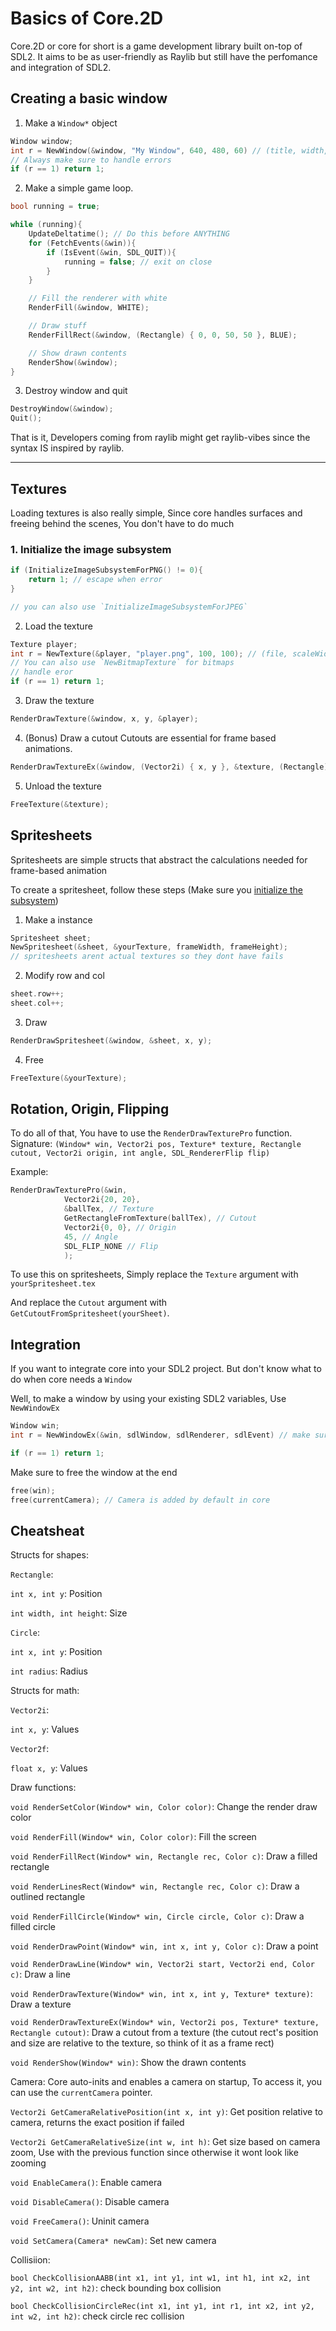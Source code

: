 # Basics of Core.2D

Core.2D or core for short is a game development library built on-top of SDL2.
It aims to be as user-friendly as Raylib but still have the perfomance and integration of SDL2.

## Creating a basic window
1. Make a `Window*` object
```cpp
Window window; 
int r = NewWindow(&window, "My Window", 640, 480, 60) // (title, width, height, fps)
// Always make sure to handle errors
if (r == 1) return 1;
```

2. Make a simple game loop.
```cpp
bool running = true;

while (running){
    UpdateDeltatime(); // Do this before ANYTHING 
    for (FetchEvents(&win)){
        if (IsEvent(&win, SDL_QUIT)){
            running = false; // exit on close
        }
    }

    // Fill the renderer with white
    RenderFill(&window, WHITE);

    // Draw stuff
    RenderFillRect(&window, (Rectangle) { 0, 0, 50, 50 }, BLUE);

    // Show drawn contents
    RenderShow(&window);
}
```

3. Destroy window and quit
```cpp
DestroyWindow(&window);
Quit();
```


That is it, Developers coming from raylib might get raylib-vibes since the syntax IS inspired by raylib.


-----------------------------------


## Textures
Loading textures is also really simple, Since core handles surfaces and freeing behind the scenes, You don't have to do much

### 1. Initialize the image subsystem
```cpp
if (InitializeImageSubsystemForPNG() != 0){
    return 1; // escape when error
}

// you can also use `InitializeImageSubsystemForJPEG`
```

2. Load the texture
```cpp
Texture player;
int r = NewTexture(&player, "player.png", 100, 100); // (file, scaleWidth, scaleHeight)
// You can also use `NewBitmapTexture` for bitmaps
// handle eror
if (r == 1) return 1;
```

3. Draw the texture
```cpp
RenderDrawTexture(&window, x, y, &player);
```

4. (Bonus) Draw a cutout
Cutouts are essential for frame based animations.
```cpp
RenderDrawTextureEx(&window, (Vector2i) { x, y }, &texture, (Rectangle) { frameX, frameY, frameWidth, frameHeight });
```

5. Unload the texture
```cpp
FreeTexture(&texture);
```


## Spritesheets

Spritesheets are simple structs that abstract the calculations needed for frame-based animation

To create a spritesheet, follow these steps (Make sure you [initialize the subsystem](#1-initialize-the-image-subsystem))
1. Make a instance
```cpp
Spritesheet sheet;
NewSpritesheet(&sheet, &yourTexture, frameWidth, frameHeight);
// spritesheets arent actual textures so they dont have fails
```

2. Modify row and col
```cpp
sheet.row++;
sheet.col++;
```

3. Draw
```cpp
RenderDrawSpritesheet(&window, &sheet, x, y);
```

4. Free
```cpp
FreeTexture(&yourTexture);
```


## Rotation, Origin, Flipping
To do all of that, You have to use the `RenderDrawTexturePro` function.
Signature: `(Window* win, Vector2i pos, Texture* texture, Rectangle cutout, Vector2i origin, int angle, SDL_RendererFlip flip)`

Example:
```cpp
RenderDrawTexturePro(&win,
            Vector2i{20, 20},
            &ballTex, // Texture
            GetRectangleFromTexture(ballTex), // Cutout
            Vector2i{0, 0}, // Origin
            45, // Angle
            SDL_FLIP_NONE // Flip
            );
```

To use this on spritesheets, Simply replace the `Texture` argument with `yourSpritesheet.tex`

And replace the `Cutout` argument with `GetCutoutFromSpritesheet(yourSheet)`. 


## Integration
If you want to integrate core into your SDL2 project. But don't know what to do when core needs a `Window`

Well, to make a window by using your existing SDL2 variables, Use `NewWindowEx`

```cpp
Window win;
int r = NewWindowEx(&win, sdlWindow, sdlRenderer, sdlEvent) // make sure all are pointers or just add `&`

if (r == 1) return 1;
```

Make sure to free the window at the end
```cpp
free(win);
free(currentCamera); // Camera is added by default in core
```


## Cheatsheat

Structs for shapes:

`Rectangle`:

`int x, int y`: Position

`int width, int height`: Size



`Circle`:

`int x, int y`: Position

`int radius`: Radius

Structs for math:

`Vector2i`:

`int x, y`: Values

`Vector2f`:

`float x, y`: Values


Draw functions:

`void RenderSetColor(Window* win, Color color)`: Change the render draw color

`void RenderFill(Window* win, Color color)`: Fill the screen

`void RenderFillRect(Window* win, Rectangle rec, Color c)`: Draw a filled rectangle

`void RenderLinesRect(Window* win, Rectangle rec, Color c)`: Draw a outlined rectangle

`void RenderFillCircle(Window* win, Circle circle, Color c)`: Draw a filled circle

`void RenderDrawPoint(Window* win, int x, int y, Color c)`: Draw a point

`void RenderDrawLine(Window* win, Vector2i start, Vector2i end, Color c)`: Draw a line

`void RenderDrawTexture(Window* win, int x, int y, Texture* texture)`: Draw a texture

`void RenderDrawTextureEx(Window* win, Vector2i pos, Texture* texture, Rectangle cutout)`: Draw a cutout from a texture (the cutout rect's position and size are relative to the texture, so think of it as a frame rect)

`void RenderShow(Window* win)`: Show the drawn contents

Camera:
Core auto-inits and enables a camera on startup, To access it, you can use the `currentCamera` pointer.


`Vector2i GetCameraRelativePosition(int x, int y)`: Get position relative to camera, returns the exact position if failed

`Vector2i GetCameraRelativeSize(int w, int h)`: Get size based on camera zoom, Use with the previous function since otherwise it wont look like zooming

`void EnableCamera()`: Enable camera

`void DisableCamera()`: Disable camera

`void FreeCamera()`: Uninit camera

`void SetCamera(Camera* newCam)`: Set new camera

Collisiion:

`bool CheckCollisionAABB(int x1, int y1, int w1, int h1, int x2, int y2, int w2, int h2)`: check bounding box collision

`bool CheckCollisionCircleRec(int x1, int y1, int r1, int x2, int y2, int w2, int h2)`: check circle rec collision